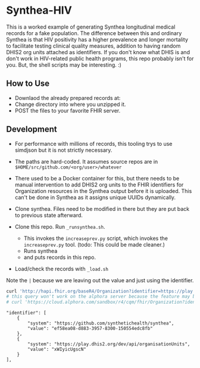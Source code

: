 # Synthea-HIV

This is a worked example of generating Synthea longitudinal medical records for a fake population. The difference between this and ordinary Synthea is that HIV positivity has a higher prevalence and longer mortality to facilitate testing clinical quality measures, addition to having random DHIS2 org units attached as identifiers. If you don't know what DHIS is and don't work in HIV-related public health programs, this repo probably isn't for you. But, the shell scripts may be interesting. :)

## How to Use

* Downlaod the already prepared records at: 
* Change directory into where you unzipped it.
* POST the files to your favorite FHIR server.

## Development

* For performance with millions of records, this tooling trys to use simdjson but it is not strictly necessary.
* The paths are hard-coded. It assumes source repos are in `$HOME/src/github.com/<org/user>/whatever`
* There used to be a Docker container for this, but there needs to be manual intervention to add DHIS2 org units to the FHIR identifiers for Organization resources in the Synthea output before it is uploaded. This can't be done in Synthea as it assigns unique UUIDs dynamically.

* Clone synthea. Files need to be modified in there but they are put back to previous state afterward.
* Clone this repo. Run `_runsynthea.sh`. 
    * This invokes the `increaseprev.py` script, which invokes the `increaseprev.py` tool. (todo: This could be made cleaner.)
    * Runs synthea
    * and puts records in this repo.
* Load/check the records with `_load.sh`


Note the `|` because we are leaving out the value and just using the identifier.
```bash
curl 'http://hapi.fhir.org/baseR4/Organization?identifier=https://play.dhis2.org/dev/api/organisationUnits|' | jq .
# this query won't work on the alphora server because the feature may be off
# curl 'https://cloud.alphora.com/sandbox/r4/cqm/fhir/Organization?identifier=https://play.dhis2.org/dev/api/organisationUnits|' | jq .
```

```
"identifier": [
    {
        "system": "https://github.com/synthetichealth/synthea",
        "value": "ef58ea08-d883-3957-8300-150554edc8fb"
    },
    {
        "system": "https://play.dhis2.org/dev/api/organisationUnits",
        "value": "xWIyicUgscN"
    }
],
```